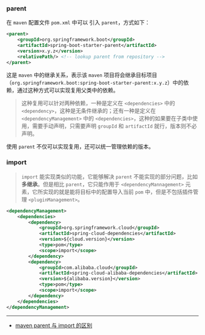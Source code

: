 ### parent
在 `maven` 配置文件 `pom.xml` 中可以 引入 `parent`，方式如下：

```xml
<parent>
    <groupId>org.springframework.boot</groupId>
    <artifactId>spring-boot-starter-parent</artifactId>
    <version>x.y.z</version>
    <relativePath/> <!-- lookup parent from repository -->
</parent>
```

这是 `maven` 中的继承关系，表示该 `maven` 项目将会继承目标项目（`org.springframework.boot:spring-boot-starter-parent:x.y.z`）中的依赖，通过这种方式可以实现复用父类中的依赖。

> 这种复用可以针对两种依赖，一种是定义在 `<dependencies>` 中的 `<dependency>`，这种是无条件继承的；还有一种是定义在 `<dependencyManagement>` 中的 `<dependencies>`，这种的如果要在子类中使用，需要手动声明，只需要声明 `groupId` 和 `artifactId` 就行，版本则不必声明。

使用 `parent` 不仅可以实现复用，还可以统一管理依赖的版本。

### import
> `import` 能实现类似的功能，它能够解决 `parent` 不能实现的部分问题，比如**多继承**。但是相比 `parent`，它只能作用于 `<dependencyMannagement>` 元素，它所实现的就是能将目标中的配置导入当前 `pom` 中，但是不包括插件管理 `<pluginManagement>`。

```xml
<dependencyManagement>
    <dependencies>
        <dependency>
            <groupId>org.springframework.cloud</groupId>
            <artifactId>spring-cloud-dependencies</artifactId>
            <version>${cloud.version}</version>
            <type>pom</type>
            <scope>import</scope>
        </dependency>
        <dependency>
            <groupId>com.alibaba.cloud</groupId>
            <artifactId>spring-cloud-alibaba-dependencies</artifactId>
            <version>${alibaba.version}</version>
            <type>pom</type>
            <scope>import</scope>
        </dependency>
    </dependencies>
</dependencyManagement>
```

---
- [maven parent 与 import 的区别](https://www.cnblogs.com/bityinjd/p/9046061.html)
